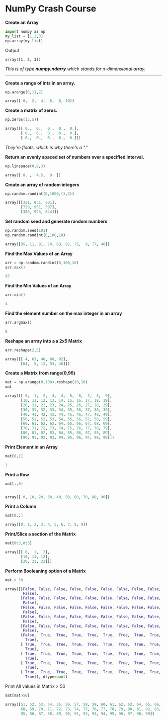 # NumPy Crash Course

**Create an Array**

```py
import numpy as np
my_list = [1,2,3]
np.array(my_list)
```

Output

```
array([1, 2, 3])
```

_This is of type **numpy.ndarry** which stands for n-dimensional array._

---

**Create a range of ints in an array.**

```py
np.arange(0,11,2)

array([ 0,  2,  4,  6,  8, 10])
```

**Create a matrix of zeros.**

```py
np.zeros((3,5))

array([[ 0.,  0.,  0.,  0.,  0.],
       [ 0.,  0.,  0.,  0.,  0.],
       [ 0.,  0.,  0.,  0.,  0.]])
```

_They're floats, which is why there's a "."_

**Return an evenly spaced set of numbers over a specified interval.**

```py
np.linspace(0,9,3)

array([ 0. ,  4.5,  9. ])
```

**Create an array of random integers**

```py
np.random.randint(0,1000,(3,3))

array([[321, 831, 601],
       [729, 951, 597],
       [389, 923, 644]])
```

**Set random seed and generate random numbers**

```py
np.random.seed(101)
np.random.randint(0,100,10)

array([95, 11, 81, 70, 63, 87, 75,  9, 77, 40])
```

**Find the Max Values of an Array**

```py
arr = np.random.randint(0,100,10)
arr.max()

93
```

**Find the Min Values of an Array**

```py
arr.min()

4
```

**Find the element number on the max integer in an array**

```py
arr.argmax()

8
```

**Reshape an array into a a 2x5 Matrix**

```py
arr.reshape(2,5)

array([[ 4, 63, 40, 60, 92],
       [64,  5, 12, 93, 40]])
```

**Create a Matrix from range\(0,99\)**

```py
mat = np.arange(0,100).reshape(10,10)
mat

array([[ 0,  1,  2,  3,  4,  5,  6,  7,  8,  9],
       [10, 11, 12, 13, 14, 15, 16, 17, 18, 19],
       [20, 21, 22, 23, 24, 25, 26, 27, 28, 29],
       [30, 31, 32, 33, 34, 35, 36, 37, 38, 39],
       [40, 41, 42, 43, 44, 45, 46, 47, 48, 49],
       [50, 51, 52, 53, 54, 55, 56, 57, 58, 59],
       [60, 61, 62, 63, 64, 65, 66, 67, 68, 69],
       [70, 71, 72, 73, 74, 75, 76, 77, 78, 79],
       [80, 81, 82, 83, 84, 85, 86, 87, 88, 89],
       [90, 91, 92, 93, 94, 95, 96, 97, 98, 99]])
```

**Print Element in an Array**

```py
mat[0,1]

1
```

**Print a Row**

```py
mat[:,0]


array([ 0, 10, 20, 30, 40, 50, 60, 70, 80, 90])
```

**Print a Column**

```py
mat[0,:]

array([0, 1, 2, 3, 4, 5, 6, 7, 8, 9])
```

**Print/Slice a section of the Matrix**

```py
mat[0:3,0:3]

array([[ 0,  1,  2],
       [10, 11, 12],
       [20, 21, 22]])
```

**Perform Booleaning option of a Matrix**

```py
mat > 50

array([[False, False, False, False, False, False, False, False, False,
        False],
       [False, False, False, False, False, False, False, False, False,
        False],
       [False, False, False, False, False, False, False, False, False,
        False],
       [False, False, False, False, False, False, False, False, False,
        False],
       [False, False, False, False, False, False, False, False, False,
        False],
       [False,  True,  True,  True,  True,  True,  True,  True,  True,
         True],
       [ True,  True,  True,  True,  True,  True,  True,  True,  True,
         True],
       [ True,  True,  True,  True,  True,  True,  True,  True,  True,
         True],
       [ True,  True,  True,  True,  True,  True,  True,  True,  True,
         True],
       [ True,  True,  True,  True,  True,  True,  True,  True,  True,
         True]], dtype=bool)
```

Print All values in Matrix &gt; 50

```py
mat[mat>50]

array([51, 52, 53, 54, 55, 56, 57, 58, 59, 60, 61, 62, 63, 64, 65, 66, 67,
       68, 69, 70, 71, 72, 73, 74, 75, 76, 77, 78, 79, 80, 81, 82, 83, 84,
       85, 86, 87, 88, 89, 90, 91, 92, 93, 94, 95, 96, 97, 98, 99])
```



